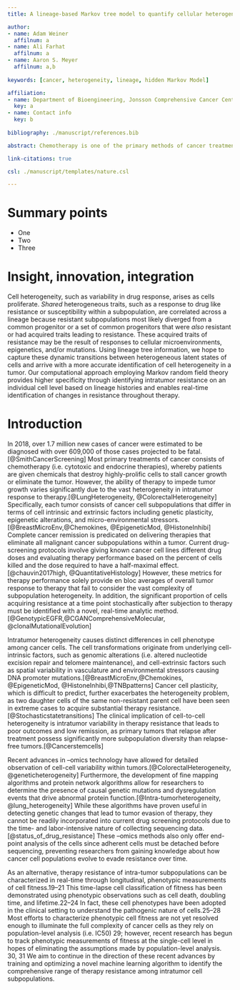 ```yaml
---
title: A lineage-based Markov tree model to quantify cellular heterogeneity

author:
- name: Adam Weiner
  affilnum: a
- name: Ali Farhat
  affilnum: a
- name: Aaron S. Meyer
  affilnum: a,b
  
keywords: [cancer, heterogeneity, lineage, hidden Markov Model]

affiliation:
- name: Department of Bioengineering, Jonsson Comprehensive Cancer Center, Eli and Edythe Broad Center of Regenerative Medicine and Stem Cell Research; University of California, Los Angeles
  key: a
- name: Contact info
  key: b
  
bibliography: ./manuscript/references.bib

abstract: Chemotherapy is one of the primary methods of cancer treatment due to its ability to impede the growth of highly prolific cancer cells. One of the main obstacles to successful chemotherapy treatment is that highly prolific cancer cells naturally display non-uniform responses to therapy. It therefore becomes imperative for oncologists to prescribe chemotherapy combinations which target all subpopulations of cells in a given patient’s tumor. Classifying the heterogeneous resistance of cancer cells may potentially enable the design of therapies that are tumor-specific and thus enable all malignant cells within a tumor to respond adequately and die. Current methods of intratumor cell classification possess low specificity because they use population-level measurements, such as IC<sub>50</sub>, to gauge cellular responses to cancer therapy. In addition, these methods rely on single timepoint measurements which mask cancer cell evolution dynamics. In this paper, we present a novel computational method that utilizes cell lineage trees to learn the characteristic patterns of cell heterogeneity de novo and predict variable response to drug in tumors over time. TODO METHODS. TODO RESULTS. TODO DISCUSSION.

link-citations: true

csl: ./manuscript/templates/nature.csl

---
```


# Summary points

- One
- Two
- Three

# Insight, innovation, integration 

Cell heterogeneity, such as variability in drug response, arises as cells proliferate. _Shared_ heterogeneous traits, such as a response to drug like resistance or susceptibility within a subpopulation, are correlated across a lineage because resistant subpopulations most likely diverged from a common progenitor or a set of common progenitors that were _also_ resistant or had acquired traits leading to resistance. These acquired traits of resistance may be the result of responses to cellular microenvironments, epigenetics, and/or mutations. Using lineage tree information, we hope to capture these dynamic transitions between heterogeneous latent states of cells and arrive with a more accurate identification of cell heterogeneity in a tumor. Our computational approach employing Markov random field theory provides higher specificity through identifying intratumor resistance on an individual cell level based on lineage histories and enables real-time identification of changes in resistance throughout therapy.

# Introduction

In 2018, over 1.7 million new cases of cancer were estimated to be diagnosed with over 609,000 of those cases projected to be fatal.[@SmithCancerScreening] Most primary treatments of cancer consists of chemotherapy (i.e. cytotoxic and endocrine therapies), whereby patients are given chemicals that destroy highly-prolific cells to stall cancer growth or eliminate the tumor. However, the ability of therapy to impede tumor growth varies significantly due to the vast heterogeneity in intratumor response to therapy.[@LungHeterogeneity, @ColorectalHeterogeneity] Specifically, each tumor consists of cancer cell subpopulations that differ in terms of cell intrinsic and extrinsic factors including genetic plasticity, epigenetic alterations, and micro-environmental stressors.[@BreastMicroEnv,@Chemokines, @EpigeneticMod, @HistoneInhibi] Complete cancer remission is predicated on delivering therapies that eliminate all malignant cancer subpopulations within a tumor. Current drug-screening protocols involve giving known cancer cell lines different drug doses and evaluating therapy performance based on the percent of cells killed and the dose required to have a half-maximal effect.[@chauvin2017high, @QuantitativeHistology] However, these metrics for therapy performance solely provide en bloc averages of overall tumor response to therapy that fail to consider the vast complexity of subpopulation heterogeneity. In addition, the significant proportion of cells acquiring resistance at a time point stochastically after subjection to therapy must be identified with a novel, real-time analytic method.[@GenotypicEGFR,@CGANComprehensiveMolecular, @clonalMutationalEvolution]

Intratumor heterogeneity causes distinct differences in cell phenotype among cancer cells. The cell transformations originate from underlying cell-intrinsic factors, such as genomic alterations (i.e. altered nucleotide excision repair and telomere maintenance), and cell-extrinsic factors such as spatial variability in vasculature and environmental stressors causing DNA promoter mutations.[@BreastMicroEnv,@Chemokines, @EpigeneticMod, @HistoneInhibi,@TNBpatterns] Cancer cell plasticity, which is difficult to predict, further exacerbates the heterogeneity problem, as two daughter cells of the same non-resistant parent cell have been seen in extreme cases to acquire substantial therapy resistance.[@Stochasticstatetransitions] The clinical implication of cell-to-cell heterogeneity is intratumor variability in therapy resistance that leads to poor outcomes and low remission, as primary tumors that relapse after treatment possess significantly more subpopulation diversity than relapse-free tumors.[@Cancerstemcells]

Recent advances in –omics technology have allowed for detailed observation of cell-cell variability within tumors.[@ColorectalHeterogeneity, @geneticheterogeneity]
Furthermore, the development of fine mapping algorithms and protein network algorithms allow for researchers to
determine the presence of causal genetic mutations and dysregulation events that drive abnormal protein function.[@Intra-tumorheterogeneity, @lung_heterogeneity]
While these algorithms have proven useful in detecting genetic changes that lead to tumor evasion of therapy, they
cannot be readily incorporated into current drug screening protocols due to the time- and labor-intensive nature of
collecting sequencing data.[@status_of_drug_resistance] These –omics methods also only offer end-point analysis of the cells since adherent cells
must be detached before sequencing, preventing researchers from gaining knowledge about how cancer cell populations
evolve to evade resistance over time.

As an alternative, therapy resistance of intra-tumor subpopulations can be characterized in real-time through longitudinal,
phenotypic measurements of cell fitness.19–21 This time-lapse cell classification of fitness has been demonstrated using
phenotypic observations such as cell death, doubling time, and lifetime.22–24
In fact, these cell phenotypes have been
adopted in the clinical setting to understand the pathogenic nature of cells.25–28 Most efforts to characterize phenotypic
cell fitness are not yet resolved enough to illuminate the full complexity of cancer cells as they rely on population-level
analysis (i.e. IC50)
29; however, recent research has begun to track phenotypic measurements of fitness at the single-cell
level in hopes of eliminating the assumptions made by population-level analysis.
30, 31 We aim to continue in the direction
of these recent advances by training and optimizing a novel machine learning algorithm to identify the comprehensive
range of therapy resistance among intratumor cell subpopulations.
